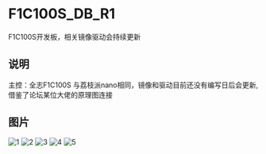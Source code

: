 # F1C100S_DB_R1
F1C100S开发板，相关镜像驱动会持续更新
## 说明
主控：全志F1C100S 与荔枝派nano相同，镜像和驱动目前还没有编写日后会更新,借鉴了论坛某位大佬的原理图连接
## 图片
![1](https://github.com/kerisu/F1C100S_DB_R1/blob/master/png/3dbb.png)
![2](https://github.com/kerisu/F1C100S_DB_R1/blob/master/png/3dbt.png)
![3](https://github.com/kerisu/F1C100S_DB_R1/blob/master/png/2ds.png)
![4](https://github.com/kerisu/F1C100S_DB_R1/blob/master/png/2dt.png)
![5](https://github.com/kerisu/F1C100S_DB_R1/blob/master/png/2dn.png)
